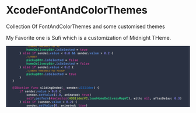 # XcodeFontAndColorThemes
Collection Of FontAndColorThemes and some customised themes

My Favorite one is Sufi which is a customization of Midnight THeme.

![Sufi](Sufi.png?raw=true "Sufi")

